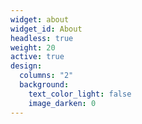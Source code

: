 ```yaml
---
widget: about
widget_id: About
headless: true
weight: 20
active: true
design:
  columns: "2"
  background:
    text_color_light: false
    image_darken: 0
---
```

